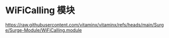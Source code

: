 
# WiFiCalling 模块
https://raw.githubusercontent.com/vitaminx/vitaminx/refs/heads/main/Surge/Surge-Module/WiFiCalling.module